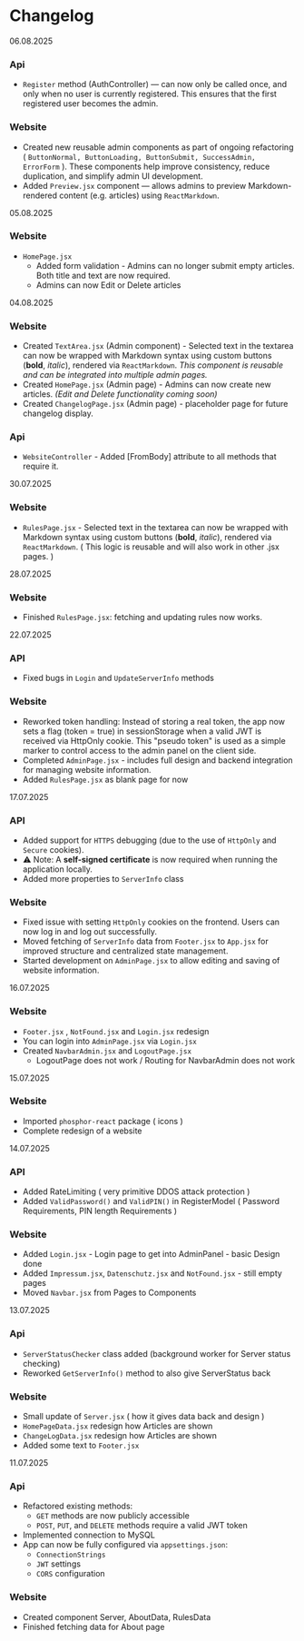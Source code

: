 # Changelog

06.08.2025
### Api
- `Register` method (AuthController) — can now only be called once, and only when no user is currently registered.
This ensures that the first registered user becomes the admin.

### Website
- Created new reusable admin components as part of ongoing refactoring ( `ButtonNormal, ButtonLoading, ButtonSubmit, SuccessAdmin, ErrorForm` ). These components help improve consistency, reduce duplication, and simplify admin UI development.
- Added `Preview.jsx` component — allows admins to preview Markdown-rendered content (e.g. articles) using `ReactMarkdown`.

05.08.2025
### Website
- `HomePage.jsx`
  - Added form validation - Admins can no longer submit empty articles. Both title and text are now required.
  - Admins can now Edit or Delete articles

04.08.2025
### Website
- Created `TextArea.jsx` (Admin component) - Selected text in the textarea can now be wrapped with Markdown syntax using custom buttons (**bold**, _italic_), rendered via `ReactMarkdown`. *This component is reusable and can be integrated into multiple admin pages.*
- Created `HomePage.jsx` (Admin page) - Admins can now create new articles. *(Edit and Delete functionality coming soon)*
- Created `ChangelogPage.jsx` (Admin page) - placeholder page for future changelog display.

### Api
- `WebsiteController` - Added [FromBody] attribute to all methods that require it.
  
30.07.2025
### Website
- `RulesPage.jsx` - Selected text in the textarea can now be wrapped with Markdown syntax using custom buttons (**bold**, _italic_), rendered via `ReactMarkdown`. ( This logic is reusable and will also work in other .jsx pages. )

28.07.2025
### Website
- Finished `RulesPage.jsx`: fetching and updating rules now works.

22.07.2025
### API
- Fixed bugs in `Login` and `UpdateServerInfo` methods

### Website
- Reworked token handling: Instead of storing a real token, the app now sets a flag (token = true) in sessionStorage when a valid JWT is received via HttpOnly cookie. This "pseudo token" is used as a simple marker to control access to the admin panel on the client side.
- Completed `AdminPage.jsx` - includes full design and backend integration for managing website information.
- Added `RulesPage.jsx` as blank page for now

17.07.2025
### API
- Added support for `HTTPS` debugging (due to the use of `HttpOnly` and `Secure` cookies).
- ⚠️ Note: A **self-signed certificate** is now required when running the application locally.
- Added more properties to `ServerInfo` class 

### Website
- Fixed issue with setting `HttpOnly` cookies on the frontend. Users can now log in and log out successfully.
- Moved fetching of `ServerInfo` data from `Footer.jsx` to `App.jsx` for improved structure and centralized state management.
- Started development on `AdminPage.jsx` to allow editing and saving of website information.

16.07.2025
### Website
- `Footer.jsx` , `NotFound.jsx` and `Login.jsx` redesign
- You can login into `AdminPage.jsx` via `Login.jsx`
- Created `NavbarAdmin.jsx` and `LogoutPage.jsx`
  - LogoutPage does not work / Routing for NavbarAdmin does not work

15.07.2025
### Website
- Imported `phosphor-react` package ( icons )
- Complete redesign of a website

14.07.2025
### API
- Added RateLimiting ( very primitive DDOS attack protection )
- Added `ValidPassword()` and `ValidPIN()` in RegisterModel ( Password Requirements, PIN length Requirements )

### Website
- Added `Login.jsx` - Login page to get into AdminPanel - basic Design done
- Added `Impressum.jsx`, `Datenschutz.jsx` and `NotFound.jsx` - still empty pages
- Moved `Navbar.jsx` from Pages to Components

13.07.2025
### Api
- `ServerStatusChecker` class added (background worker for Server status checking)
- Reworked `GetServerInfo()` method to also give ServerStatus back

### Website
- Small update of `Server.jsx` ( how it gives data back and design )
- `HomePageData.jsx` redesign how Articles are shown
- `ChangeLogData.jsx` redesign how Articles are shown
- Added some text to `Footer.jsx`

11.07.2025
### Api
- Refactored existing methods:
  - `GET` methods are now publicly accessible
  - `POST`, `PUT`, and `DELETE` methods require a valid JWT token
- Implemented connection to MySQL
- App can now be fully configured via `appsettings.json`:
  - `ConnectionStrings`
  - `JWT` settings
  - `CORS` configuration
    
### Website
-  Created component Server, AboutData, RulesData
-  Finished fetching data for About page
